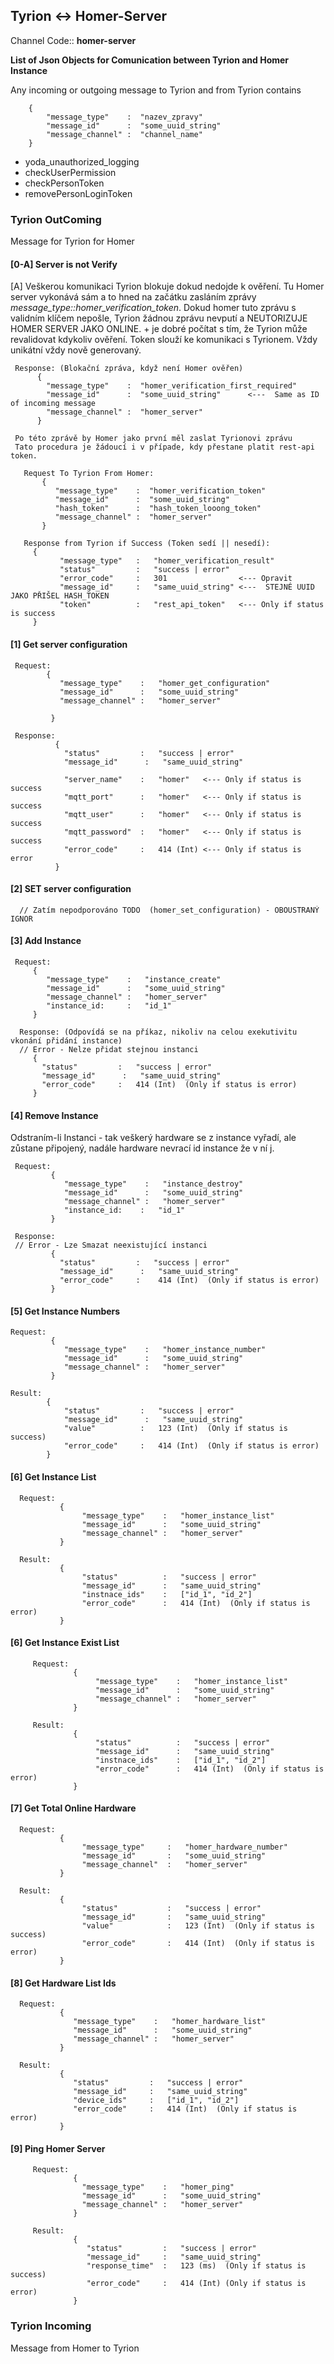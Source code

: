 
## Tyrion <-> Homer-Server ##

Channel Code:: **homer-server**

**List of Json Objects for Comunication between Tyrion and Homer Instance**

Any incoming or outgoing message to Tyrion and from Tyrion contains

        {
            "message_type"    :  "nazev_zpravy"              
            "message_id"      :  "some_uuid_string"
            "message_channel" :  "channel_name"  
        }
        
 - yoda_unauthorized_logging 
 - checkUserPermission
 - checkPersonToken
 - removePersonLoginToken
 
 
### Tyrion OutComing ###  
 Message for Tyrion for Homer
 
 #### [0-A] Server is not Verify ####
 [A] Veškerou komunikaci Tyrion blokuje dokud nedojde k ověření. Tu Homer server vykonává sám a to hned 
     na začátku zasláním zprávy *message_type::homer_verification_token*. Dokud homer tuto zprávu s validním
     klíčem nepošle, Tyrion žádnou zprávu nevputí a NEUTORIZUJE HOMER SERVER JAKO ONLINE.
     + je dobré počítat s tím, že Tyrion může revalidovat kdykoliv ověření.
     Token slouží ke komunikaci s Tyrionem. Vždy unikátní vždy nově generovaný. 
     
 
     Response: (Blokační zpráva, když není Homer ověřen)
          {  
            "message_type"    :  "homer_verification_first_required"              
            "message_id"      :  "some_uuid_string"      <---  Same as ID of incoming message
            "message_channel" :  "homer_server"  
          }
          
     Po této zprávě by Homer jako první měl zaslat Tyrionovi zprávu 
     Tato procedura je žádoucí i v případe, kdy přestane platit rest-api token. 
          
       Request To Tyrion From Homer:
           {  
              "message_type"    :  "homer_verification_token"              
              "message_id"      :  "some_uuid_string"       
              "hash_token"      :  "hash_token_looong_token"
              "message_channel" :  "homer_server"  
           }   
           
       Response from Tyrion if Success (Token sedí || nesedí):
         {
               "message_type"   :   "homer_verification_result"    
               "status"         :   "success | error"   
               "error_code"     :   301                <--- Opravit  
               "message_id"     :   "same_uuid_string" <---  STEJNÉ UUID JAKO PŘIŠEL HASH_TOKEN             
               "token"          :   "rest_api_token"   <--- Only if status is success 
         }           
     
 #### [1] Get server configuration #### 
 
     Request: 
            {
               "message_type"    :   "homer_get_configuration"              
               "message_id"      :   "some_uuid_string"
               "message_channel" :   "homer_server"  
               
             }   
            
     Response:
              {
                "status"         :   "success | error"
                "message_id"      :   "same_uuid_string" 
                 
                "server_name"    :   "homer"   <--- Only if status is success 
                "mqtt_port"      :   "homer"   <--- Only if status is success  
                "mqtt_user"      :   "homer"   <--- Only if status is success 
                "mqtt_password"  :   "homer"   <--- Only if status is success 
                "error_code"     :   414 (Int) <--- Only if status is error 
              }         
               
              
 #### [2] SET server configuration #### 
 
      // Zatím nepodporováno TODO  (homer_set_configuration) - OBOUSTRANÝ IGNOR
 
 #### [3] Add Instance ####
     
     Request: 
         {
            "message_type"    :   "instance_create"              
            "message_id"      :   "some_uuid_string"
            "message_channel" :   "homer_server"  
            "instance_id:     :   "id_1" 
         }
         
      Response: (Odpovídá se na příkaz, nikoliv na celou exekutivitu vkonání přidání instance) 
      // Error - Nelze přidat stejnou instanci 
         {
           "status"         :   "success | error"
           "message_id"      :   "same_uuid_string"  
           "error_code"     :   414 (Int)  (Only if status is error) 
         }
 
 
 #### [4] Remove Instance #### 
 Odstraním-li Instanci - tak veškerý hardware se z instance vyřadí, ale zůstane připojený,
 nadále hardware nevrací id instance že v ní j. 
 
     Request: 
             {
                "message_type"    :   "instance_destroy"              
                "message_id"      :   "some_uuid_string"
                "message_channel" :   "homer_server"  
                "instance_id:    :   "id_1"
             }
             
     Response:
     // Error - Lze Smazat neexistující instanci 
             {
               "status"         :   "success | error"
               "message_id"      :   "same_uuid_string"  
               "error_code"     :    414 (Int)  (Only if status is error) 
             }      
  
  
  #### [5] Get Instance Numbers ####  
  
    Request: 
             {
                "message_type"    :   "homer_instance_number"              
                "message_id"      :   "some_uuid_string"
                "message_channel" :   "homer_server"  
             }  
  
    Result: 
            {
                "status"         :   "success | error"
                "message_id"      :   "same_uuid_string"  
                "value"          :   123 (Int)  (Only if status is success)    
                "error_code"     :   414 (Int)  (Only if status is error) 
            }
            
              
  #### [6] Get Instance List ####  
  
      Request: 
               {
                    "message_type"    :   "homer_instance_list"              
                    "message_id"      :   "some_uuid_string"
                    "message_channel" :   "homer_server"  
               }  
  
      Result: 
               {
                    "status"          :   "success | error"
                    "message_id"      :   "same_uuid_string"  
                    "instnace_ids"    :   ["id_1", "id_2"] 
                    "error_code"      :   414 (Int)  (Only if status is error) 
               }
               
   #### [6] Get Instance Exist List ####  
     
         Request: 
                  {
                       "message_type"    :   "homer_instance_list"              
                       "message_id"      :   "some_uuid_string"
                       "message_channel" :   "homer_server"  
                  }  
     
         Result: 
                  {
                       "status"          :   "success | error"
                       "message_id"      :   "same_uuid_string"  
                       "instnace_ids"    :   ["id_1", "id_2"] 
                       "error_code"      :   414 (Int)  (Only if status is error) 
                  }            
            
  #### [7] Get Total Online Hardware ####  
    
      Request: 
               {
                    "message_type"     :   "homer_hardware_number"              
                    "message_id"       :   "some_uuid_string"
                    "message_channel"  :   "homer_server"  
               }  
    
      Result: 
               {
                    "status"           :   "success | error"
                    "message_id"       :   "same_uuid_string"  
                    "value"            :   123 (Int)  (Only if status is success)    
                    "error_code"       :   414 (Int)  (Only if status is error) 
               }          

   #### [8] Get Hardware List Ids ####  
    
      Request: 
               {
                  "message_type"    :   "homer_hardware_list"              
                  "message_id"      :   "some_uuid_string"
                  "message_channel" :   "homer_server"  
               }  
    
      Result: 
               { 
                  "status"         :   "success | error"
                  "message_id"     :   "same_uuid_string"  
                  "device_ids"     :   ["id_1", "id_2"] 
                  "error_code"     :   414 (Int)  (Only if status is error) 
               }          
        
   #### [9] Ping Homer Server ####  
    
         Request: 
                  {
                    "message_type"    :   "homer_ping"              
                    "message_id"      :   "some_uuid_string"
                    "message_channel" :   "homer_server"  
                  }  
          
         Result: 
                  {
                     "status"         :   "success | error"
                     "message_id"     :   "same_uuid_string"  
                     "response_time"  :   123 (ms)  (Only if status is success)   
                     "error_code"     :   414 (Int) (Only if status is error) 
                  }  
                  
                  
                  
### Tyrion Incoming ###
 Message from Homer to Tyrion 
     
     
     